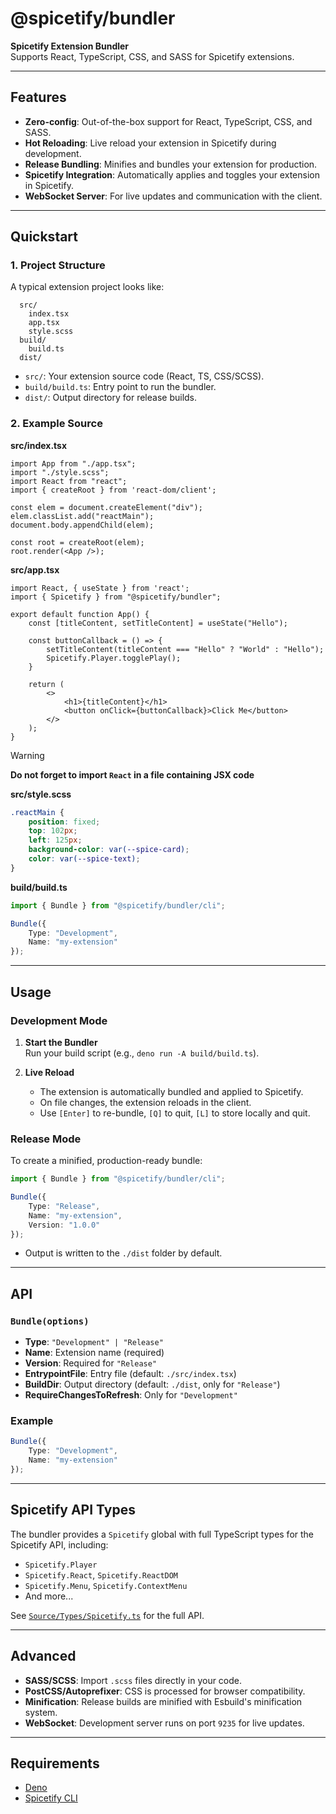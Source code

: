 # @spicetify/bundler

**Spicetify Extension Bundler**  
Supports React, TypeScript, CSS, and SASS for Spicetify extensions.

---

## Features

- **Zero-config**: Out-of-the-box support for React, TypeScript, CSS, and SASS.
- **Hot Reloading**: Live reload your extension in Spicetify during development.
- **Release Bundling**: Minifies and bundles your extension for production.
- **Spicetify Integration**: Automatically applies and toggles your extension in Spicetify.
- **WebSocket Server**: For live updates and communication with the client.

---

## Quickstart

### 1. Project Structure

A typical extension project looks like:

```
  src/
    index.tsx
    app.tsx
    style.scss
  build/
    build.ts
  dist/
```

- `src/`: Your extension source code (React, TS, CSS/SCSS).
- `build/build.ts`: Entry point to run the bundler.
- `dist/`: Output directory for release builds.

### 2. Example Source

**src/index.tsx**
```tsx
import App from "./app.tsx";
import "./style.scss";
import React from "react";
import { createRoot } from 'react-dom/client';

const elem = document.createElement("div");
elem.classList.add("reactMain");
document.body.appendChild(elem);

const root = createRoot(elem);
root.render(<App />);
```

**src/app.tsx**
```tsx
import React, { useState } from 'react';
import { Spicetify } from "@spicetify/bundler";

export default function App() {
    const [titleContent, setTitleContent] = useState("Hello");

    const buttonCallback = () => {
        setTitleContent(titleContent === "Hello" ? "World" : "Hello");
        Spicetify.Player.togglePlay();
    }

    return (
        <>
            <h1>{titleContent}</h1>
            <button onClick={buttonCallback}>Click Me</button>
        </>
    );
}
```

> [!WARNING]
> **Do not forget to import `React` in a file containing JSX code**

**src/style.scss**
```scss
.reactMain {
    position: fixed;
    top: 102px;
    left: 125px;
    background-color: var(--spice-card);
    color: var(--spice-text);
}
```

**build/build.ts**
```ts
import { Bundle } from "@spicetify/bundler/cli";

Bundle({
    Type: "Development",
    Name: "my-extension"
});
```

---

## Usage

### Development Mode

1. **Start the Bundler**  
   Run your build script (e.g., `deno run -A build/build.ts`).

2. **Live Reload**  
   - The extension is automatically bundled and applied to Spicetify.
   - On file changes, the extension reloads in the client.
   - Use `[Enter]` to re-bundle, `[Q]` to quit, `[L]` to store locally and quit.

### Release Mode

To create a minified, production-ready bundle:

```ts
import { Bundle } from "@spicetify/bundler/cli";

Bundle({
    Type: "Release",
    Name: "my-extension",
    Version: "1.0.0"
});
```

- Output is written to the `./dist` folder by default.

---

## API

### `Bundle(options)`

- **Type**: `"Development" | "Release"`
- **Name**: Extension name (required)
- **Version**: Required for `"Release"`
- **EntrypointFile**: Entry file (default: `./src/index.tsx`)
- **BuildDir**: Output directory (default: `./dist`, only for `"Release"`)
- **RequireChangesToRefresh**: Only for `"Development"`

### Example

```ts
Bundle({
    Type: "Development",
    Name: "my-extension"
});
```

---

## Spicetify API Types

The bundler provides a `Spicetify` global with full TypeScript types for the Spicetify API, including:

- `Spicetify.Player`
- `Spicetify.React`, `Spicetify.ReactDOM`
- `Spicetify.Menu`, `Spicetify.ContextMenu`
- And more...

See [`Source/Types/Spicetify.ts`](./Source/Types/Spicetify.ts) for the full API.

---

## Advanced

- **SASS/SCSS**: Import `.scss` files directly in your code.
- **PostCSS/Autoprefixer**: CSS is processed for browser compatibility.
- **Minification**: Release builds are minified with Esbuild's minification system.
- **WebSocket**: Development server runs on port `9235` for live updates.

---

## Requirements

- [Deno](https://deno.com/)
- [Spicetify CLI](https://spicetify.app/docs/)
